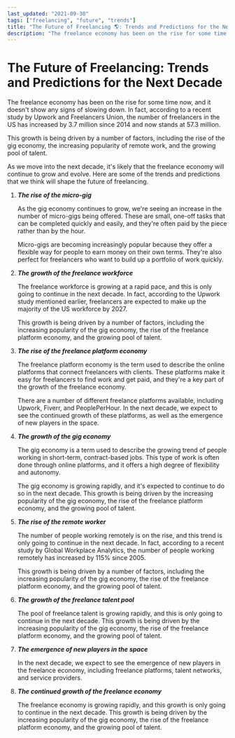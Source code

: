 ```yaml
---
last_updated: "2021-09-30"
tags: ["freelancing", "future", "trends"]
title: "The Future of Freelancing 🌎: Trends and Predictions for the Next Decade"
description: "The freelance economy has been on the rise for some time now, and it doesn't show any signs of slowing down. In fact, according to a recent study by Upwork and Freelancers Union, the number of freelancers in the US has increased by 3.7 million since 2014 and now stands at 57.3 million."
---
```


# The Future of Freelancing: Trends and Predictions for the Next Decade

The freelance economy has been on the rise for some time now, and it doesn't show any signs of slowing down. In fact, according to a recent study by Upwork and Freelancers Union, the number of freelancers in the US has increased by 3.7 million since 2014 and now stands at 57.3 million.

This growth is being driven by a number of factors, including the rise of the gig economy, the increasing popularity of remote work, and the growing pool of talent.

As we move into the next decade, it's likely that the freelance economy will continue to grow and evolve. Here are some of the trends and predictions that we think will shape the future of freelancing.

1. **_The rise of the micro-gig_**

    As the gig economy continues to grow, we're seeing an increase in the number of micro-gigs being offered. These are small, one-off tasks that can be completed quickly and easily, and they're often paid by the piece rather than by the hour.

    Micro-gigs are becoming increasingly popular because they offer a flexible way for people to earn money on their own terms. They're also perfect for freelancers who want to build up a portfolio of work quickly.

2. **_The growth of the freelance workforce_**

    The freelance workforce is growing at a rapid pace, and this is only going to continue in the next decade. In fact, according to the Upwork study mentioned earlier, freelancers are expected to make up the majority of the US workforce by 2027.

    This growth is being driven by a number of factors, including the increasing popularity of the gig economy, the rise of the freelance platform economy, and the growing pool of talent.

3. **_The rise of the freelance platform economy_**

    The freelance platform economy is the term used to describe the online platforms that connect freelancers with clients. These platforms make it easy for freelancers to find work and get paid, and they're a key part of the growth of the freelance economy.

    There are a number of different freelance platforms available, including Upwork, Fiverr, and PeoplePerHour. In the next decade, we expect to see the continued growth of these platforms, as well as the emergence of new players in the space.

4. **_The growth of the gig economy_**

    The gig economy is a term used to describe the growing trend of people working in short-term, contract-based jobs. This type of work is often done through online platforms, and it offers a high degree of flexibility and autonomy.

    The gig economy is growing rapidly, and it's expected to continue to do so in the next decade. This growth is being driven by the increasing popularity of the gig economy, the rise of the freelance platform economy, and the growing pool of talent.

5. **_The rise of the remote worker_**

    The number of people working remotely is on the rise, and this trend is only going to continue in the next decade. In fact, according to a recent study by Global Workplace Analytics, the number of people working remotely has increased by 115% since 2005.

    This growth is being driven by a number of factors, including the increasing popularity of the gig economy, the rise of the freelance platform economy, and the growing pool of talent.

6. **_The growth of the freelance talent pool_**

    The pool of freelance talent is growing rapidly, and this is only going to continue in the next decade. This growth is being driven by the increasing popularity of the gig economy, the rise of the freelance platform economy, and the growing pool of talent.

7. **_The emergence of new players in the space_**

    In the next decade, we expect to see the emergence of new players in the freelance economy, including freelance platforms, talent networks, and service providers.

8. **_The continued growth of the freelance economy_**

    The freelance economy is growing rapidly, and this growth is only going to continue in the next decade. This growth is being driven by the increasing popularity of the gig economy, the rise of the freelance platform economy, and the growing pool of talent.
